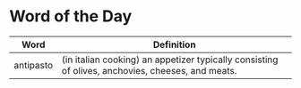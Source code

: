 # Word of the Day

|Word|Definition|
|---|---|
|antipasto|(in italian cooking) an appetizer typically consisting of olives, anchovies, cheeses, and meats.|
